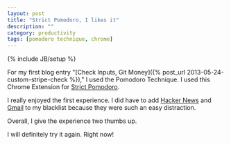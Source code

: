 ```yaml
---
layout: post
title: "Strict Pomodoro, I likes it"
description: ""
category: productivity
tags: [pomodoro technique, chrome]
---
```

{% include JB/setup %}


For my first blog entry "[Check Inputs, Git Money]({% post_url 2013-05-24-custom-stripe-check %})," I used the Pomodoro Technique.  I used this Chrome Extension for [Strict Pomodoro](https://chrome.google.com/webstore/detail/strict-workflow/cgmnfnmlficgeijcalkgnnkigkefkbhd?hl=en "the real deal").

I really enjoyed the first experience.  I did have to add [Hacker News](http://news.ycombinator.com) and [Gmail](http://mail.google.com) to my blacklist because they were such an easy distraction.

Overall, I give the experience two thumbs up.

I will definitely try it again.  Right now!
